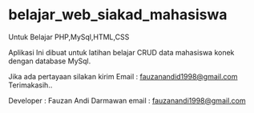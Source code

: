 # belajar_web_siakad_mahasiswa
Untuk Belajar PHP,MySql,HTML,CSS

Aplikasi Ini dibuat untuk latihan belajar CRUD data mahasiswa konek dengan database MySql.

Jika ada pertayaan silakan kirim Email : fauzanandid1998@gmail.com
Terimakasih..

Developer : Fauzan Andi Darmawan
email : fauzanandi1998@gmail.com
